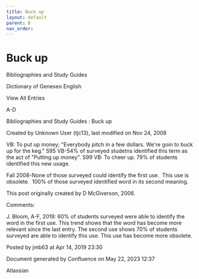 ```yaml
---
title: Buck up
layout: default
parent: B
nav_order:
---
```


# Buck up

Bibliographies and Study Guides

Dictionary of Geneseo English

View All Entries

A-D

Bibliographies and Study Guides : Buck up

Created by  Unknown User (tjc13), last modified on Nov 24, 2008

VB: To put up money; &quot;Everybody pitch in a few dollars. We're goin to buck up for the keg.&quot; S95 VB-54% of surveyed studetns identified this term as the act of &quot;Putting up money&quot;. S99 VB: To cheer up. 79% of students identified this new usage.

Fall 2008-None of those surveyed could identify the first use.  This use is obsolete.  100% of those surveyed identified word in its second meaning.

This post originally created by D McGiverson, 2006.

Comments:

J. Bloom, A-F, 2019: 60% of students surveyed were able to identify the word in the first use. This trend shows that the word has become more relevant since the last entry. The second use shows 70% of students surveyed are able to identify this use. This use has become more obsolete. 

Posted by jmb63 at Apr 14, 2019 23:30

Document generated by Confluence on May 22, 2023 12:37

Atlassian

